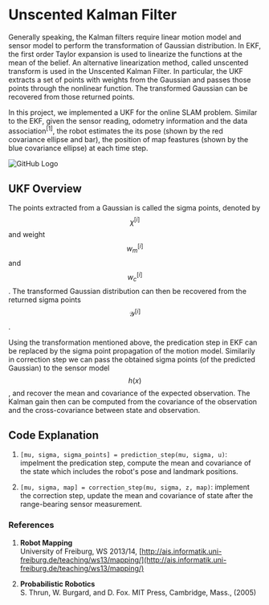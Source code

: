 # Unscented Kalman Filter

Generally speaking, the Kalman filters require linear motion model and sensor model to perform the transformation of Gaussian distribution. In EKF, the first order Taylor expansion is used to linearize the functions at the mean of the belief. An alternative linearization method, called unscented transform is used in the Unscented Kalman Filter. In particular, the UKF extracts a set of points with weights from the Gaussian and passes those points through the nonlinear function. The transformed Gaussian can be recovered from those returned points. 

In this project, we implemented a UKF for the online SLAM problem. Similar to the EKF, given the sensor reading, odometry information and the data association<sup>[1]</sup>, the robot estimates the its pose (shown by the red covariance ellipse and bar), the position of map feastures (shown by the blue covariance ellipse) at each time step.

![GitHub Logo](demo/ukf_slam.gif)

## UKF Overview

The points extracted from a Gaussian is called the sigma points, denoted by $$\chi^{[i]}$$ and weight $$w_m^{[i]}$$ and $$w_c^{[i]}$$. The transformed Gaussian distribution can then be recovered from the returned sigma points $$\mathcal{Y}^{[i]}$$.

Using the transformation mentioned above, the predication step in EKF can be replaced by the sigma point propagation of the motion model. Similarily in correction step we can pass the obtained sigma points (of the predicted Gaussian) to the sensor model $$h(x)$$, and recover the mean and covariance of the expected observation. The Kalman gain then can be computed from the covariance of the observation and the cross-covariance between state and observation. 

## Code Explanation

1. `[mu, sigma, sigma_points] = prediction_step(mu, sigma, u)`: impelment the predication step, compute the mean and covariance of the state which includes the robot's pose and landmark positions. 

2. `[mu, sigma, map] = correction_step(mu, sigma, z, map)`: implement the correction step, update the mean and covariance of state after the range-bearing sensor measurement.

### References

1. **Robot Mapping**  
   University of Freiburg, WS 2013/14, [http://ais.informatik.uni-freiburg.de/teaching/ws13/mapping/](http://ais.informatik.uni-freiburg.de/teaching/ws13/mapping/)

2. **Probabilistic Robotics**  
   S. Thrun, W. Burgard, and D. Fox. MIT Press, Cambridge, Mass., (2005)

